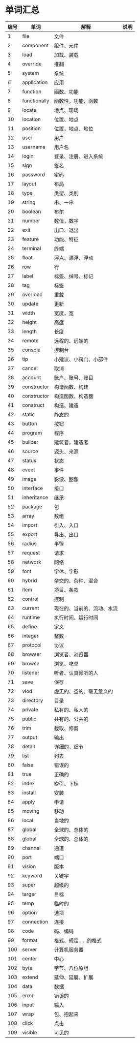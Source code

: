 # 单词汇总

| 编号 | 单词         | 解释                       | 说明 |
| ---- | ------------ | -------------------------- | ---- |
| 1    | file         | 文件                       |      |
| 2    | component    | 组件、元件                 |      |
| 3    | load         | 加载、装载                 |      |
| 4    | override     | 推翻                       |      |
| 5    | system       | 系统                       |      |
| 6    | application  | 应用                       |      |
| 7    | function     | 函数、功能                 |      |
| 8    | functionally | 函数性，功能、函数         |      |
| 9    | locate       | 地点、现场                 |      |
| 10   | location     | 位置、地点                 |      |
| 11   | position     | 位置，地点、地位           |      |
| 12   | user         | 用户                       |      |
| 13   | username     | 用户名                     |      |
| 14   | login        | 登录、注册、进入系统       |      |
| 15   | sign         | 签名                       |      |
| 16   | password     | 密码                       |      |
| 17   | layout       | 布局                       |      |
| 18   | type         | 类型、类别                 |      |
| 19   | string       | 串、一串                   |      |
| 20   | boolean      | 布尔                       |      |
| 21   | number       | 数值，数字                 |      |
| 22   | exit         | 出口、退出                 |      |
| 23   | feature      | 功能、特征                 |      |
| 24   | terminal     | 终端                       |      |
| 25   | float        | 浮点、漂浮、浮动           |      |
| 26   | row          | 行                         |      |
| 27   | label        | 标签、绰号、标记           |      |
| 28   | tag          | 标签                       |      |
| 29   | overload     | 重载                       |      |
| 30   | update       | 更新                       |      |
| 31   | width        | 宽度，宽                   |      |
| 32   | height       | 高度                       |      |
| 33   | length       | 长度                       |      |
| 34   | remote       | 远程的、远端的             |      |
| 35   | console      | 控制台                     |      |
| 36   | tip          | 小建议、小窍门、小部件     |      |
| 37   | cancel       | 取消                       |      |
| 38   | account      | 账户、账号、账目           |      |
| 39   | constructor  | 构造函数、构建             |      |
| 40   | constructor  | 构造函数、构造器           |      |
| 41   | construct    | 构造、建造                 |      |
| 42   | static       | 静态的                     |      |
| 43   | button       | 按钮                       |      |
| 44   | program      | 程序                       |      |
| 45   | builder      | 建筑者，建造者             |      |
| 46   | source       | 源头、来源                 |      |
| 47   | status       | 状态                       |      |
| 48   | event        | 事件                       |      |
| 49   | image        | 影像、图像                 |      |
| 50   | interface    | 接口                       |      |
| 51   | inheritance  | 继承                       |      |
| 52   | package      | 包                         |      |
| 53   | array        | 数组                       |      |
| 54   | import       | 引入、入口                 |      |
| 55   | export       | 导出、出口                 |      |
| 56   | radius       | 半径                       |      |
| 57   | request      | 请求                       |      |
| 58   | network      | 网络                       |      |
| 59   | font         | 字体、字形                 |      |
| 60   | hybrid       | 杂交的、杂种、混合         |      |
| 61   | item         | 项目、条款                 |      |
| 62   | control      | 控制                       |      |
| 63   | current      | 现在的、当前的、流动、水流 |      |
| 64   | runtime      | 执行时间、运行时间         |      |
| 65   | define       | 定义                       |      |
| 66   | integer      | 整数                       |      |
| 67   | protocol     | 协议                       |      |
| 68   | browser      | 浏览者、浏览器             |      |
| 69   | browse       | 浏览、吃草                 |      |
| 70   | listener     | 听者、认真倾听的人         |      |
| 71   | save         | 保存                       |      |
| 72   | viod         | 虚无的、空的、毫无意义的   |      |
| 73   | directory    | 目录                       |      |
| 74   | private      | 私有的、私人的             |      |
| 75   | public       | 共有的、公共的             |      |
| 76   | trim         | 截取、修剪                 |      |
| 77   | output       | 输出                       |      |
| 78   | detail       | 详细的，细节               |      |
| 79   | list         | 列表                       |      |
| 80   | false        | 错误的                     |      |
| 81   | true         | 正确的                     |      |
| 82   | index        | 索引、下标                 |      |
| 83   | install      | 安装                       |      |
| 84   | apply        | 申请                       |      |
| 85   | moving       | 移动                       |      |
| 86   | local        | 当地的                     |      |
| 87   | global       | 全球的、总体的             |      |
| 88   | global       | 全球的、总体的             |      |
| 89   | channel      | 通道                       |      |
| 90   | port         | 端口                       |      |
| 91   | vision       | 版本                       |      |
| 92   | keyword      | 关键字                     |      |
| 93   | super        | 超级的                     |      |
| 94   | targer       | 目标                       |      |
| 95   | temp         | 临时的                     |      |
| 96   | option       | 选项                       |      |
| 97   | connection   | 连接                       |      |
| 98   | code         | 码、编码                   |      |
| 99   | format       | 格式、规定……的格式         |      |
| 100  | server       | 计算机服务器               |      |
| 101  | center       | 中心                       |      |
| 102  | byte         | 字节、八位原组             |      |
| 103  | extend       | 延伸、延展、扩展           |      |
| 104  | data         | 数据                       |      |
| 105  | error        | 错误的                     |      |
| 106  | input        | 输入                       |      |
| 107  | wrap         | 包、抱起来                 |      |
| 108  | click        | 点击                       |      |
| 109  | visible      | 可见的                     |      |
